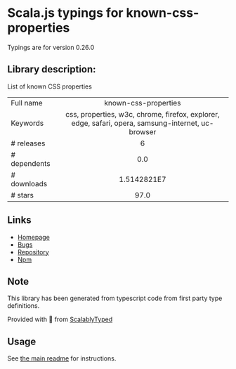 
# Scala.js typings for known-css-properties

Typings are for version 0.26.0

## Library description:
List of known CSS properties

|                    |                 |
| ------------------ | :-------------: |
| Full name          | known-css-properties |
| Keywords           | css, properties, w3c, chrome, firefox, explorer, edge, safari, opera, samsung-internet, uc-browser |
| # releases         | 6 |
| # dependents       | 0.0 |
| # downloads        | 1.5142821E7 |
| # stars            | 97.0 |

## Links
- [Homepage](https://github.com/known-css/known-css-properties#readme)
- [Bugs](https://github.com/known-css/known-css-properties/issues)
- [Repository](https://github.com/known-css/known-css-properties)
- [Npm](https://www.npmjs.com/package/known-css-properties)
    


## Note
This library has been generated from typescript code from first party type definitions.

Provided with :purple_heart: from [ScalablyTyped](https://github.com/oyvindberg/ScalablyTyped)

## Usage
See [the main readme](../../readme.md) for instructions.


